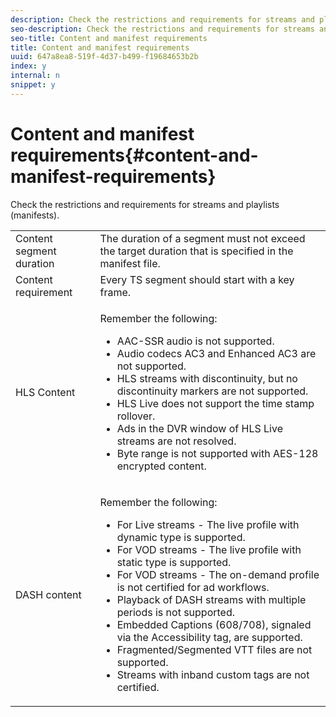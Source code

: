 ```yaml
---
description: Check the restrictions and requirements for streams and playlists (manifests).
seo-description: Check the restrictions and requirements for streams and playlists (manifests).
seo-title: Content and manifest requirements
title: Content and manifest requirements
uuid: 647a8ea8-519f-4d37-b499-f19684653b2b
index: y
internal: n
snippet: y
---
```


# Content and manifest requirements{#content-and-manifest-requirements}

Check the restrictions and requirements for streams and playlists (manifests).

<table id="table_D7C38CD3B4D24C3D9A3B55D8CEFE7366"> 
 <tbody> 
  <tr> 
   <td colname="col1"> Content segment duration </td> 
   <td colname="col2"> The duration of a segment must not exceed the target duration that is specified in the manifest file. </td> 
  </tr> 
  <tr> 
   <td colname="col1"> Content requirement </td> 
   <td colname="col2"> Every TS segment should start with a key frame. </td> 
  </tr> 
  <tr> 
   <td colname="col1"> HLS Content </td> 
   <td colname="col2"> <p>Remember the following: 
     <ul id="ul_B226605345EA46F69DA1380E16826117"> 
      <li id="li_6564DC0E879544BB8513DD2D1CFBA8DE">AAC-SSR audio is not supported. </li> 
      <li id="li_B73CAEBE4347406EA4DB25551B444BDA">Audio codecs AC3 and Enhanced AC3 are not supported. </li> 
      <li id="li_5986DD33C0FE485D99D4C00E2E6012CA">HLS streams with discontinuity, but no discontinuity markers are not supported. </li> 
      <li id="li_FED8686372DF4A39BAABC531BA4EB137">HLS Live does not support the time stamp rollover. </li> 
      <li id="li_565CFBEAD9874BA48F6E25B0893BF131">Ads in the DVR window of HLS Live streams are not resolved. </li> 
      <li id="li_7D22EA32C94240D79EDDA96D9E72FE8F">Byte range is not supported with AES-128 encrypted content. </li> 
     </ul></p> </td> 
  </tr> 
  <tr> 
   <td colname="col1"> DASH content </td> 
   <td colname="col2"> <p>Remember the following: 
     <ul id="ul_9D33C2418F9F49DEAE0E642301726F89"> 
      <li id="li_74C69A21A7BD4831B92F0D57900E1CB1">For Live streams - The live profile with dynamic type is supported. </li> 
      <li id="li_0C8743DB152047819D23C9F180998AD7">For VOD streams - The live profile with static type is supported. </li> 
      <li id="li_FBC6828663FB413798A4BDAF0B9831AA">For VOD streams - The on-demand profile is not certified for ad workflows. </li> 
      <li id="li_4393B9B1F6144BDEAE484C879750ED23">Playback of DASH streams with multiple periods is not supported. </li> 
      <li id="li_6A2CEC4E974C4D44A45F5503A1A9D8D0">Embedded Captions (608/708), signaled via the Accessibility tag, are supported. </li> 
      <li id="li_EDE93DF4F3A64A53BA80877F701A8F0D">Fragmented/Segmented VTT files are not supported. </li> 
      <li id="li_8897F73611194030A490A4FF1178364C">Streams with inband custom tags are not certified. </li> 
     </ul></p> </td> 
  </tr> 
 </tbody> 
</table>

